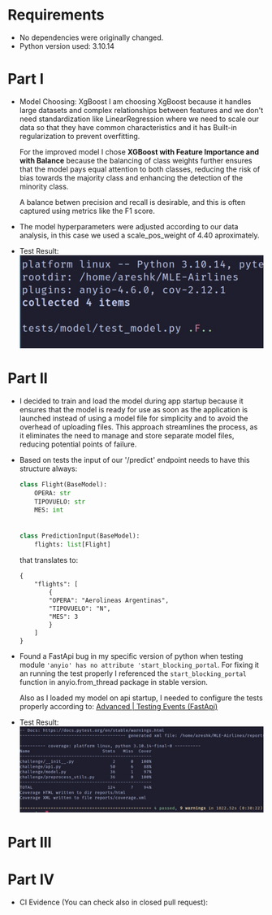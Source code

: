 <!-- Documentation and Explanations -->
# Requirements
 - No dependencies were originally changed. 
 - Python version used: 3.10.14

# Part I
- Model Choosing: XgBoost
    I am choosing XgBoost because it handles large datasets and complex relationships between features and we don't need standardization
    like LinearRegression where we need to scale our data so that they have common characteristics and it has Built-in regularization to prevent overfitting.

    For the improved model I chose **XGBoost with Feature Importance and with Balance** because the balancing of class weights further ensures that the model pays equal attention to both classes, reducing the risk of bias towards the majority class and enhancing the detection of the minority class.

    A balance betwen precision and recall is desirable, and this is often captured using metrics like the F1 score.

- The model hyperparameters were adjusted according to our data analysis, in this case we used a scale_pos_weight of 4.40 aproximately.

- Test Result:
![Test Result for MODEL](/images/test1.jpeg)


# Part II
- I decided to train and load the model during app startup because it ensures that the model is ready for use as soon as the application is launched instead of using a model file for simplicity and to avoid the overhead of uploading files. This approach streamlines the process, as it eliminates the need to manage and store separate model files, reducing potential points of failure.

- Based on tests the input of our '/predict' endpoint needs to have this structure always:
    ```python
    class Flight(BaseModel):
        OPERA: str
        TIPOVUELO: str
        MES: int


    class PredictionInput(BaseModel):
        flights: list[Flight]
    ```

    that translates to:
    ```
    {
        "flights": [
            {
            "OPERA": "Aerolineas Argentinas",
            "TIPOVUELO": "N",
            "MES": 3
            }
        ]
    }
    ```
- Found a FastApi bug in my specific version of python when testing module `'anyio' has no attribute 'start_blocking_portal`.
    For fixing it an running the test properly I referenced the `start_blocking_portal` function in anyio.from_thread package in stable version.

    Also as I loaded my model on api startup, I needed to configure the tests properly according to: 
        [Advanced | Testing Events (FastApi)](https://fastapi.tiangolo.com/advanced/testing-events/)

- Test Result:
![Test Result for MODEL](/images/test2.jpeg)

# Part III

# Part IV
- CI Evidence (You can check also in closed pull request): 
